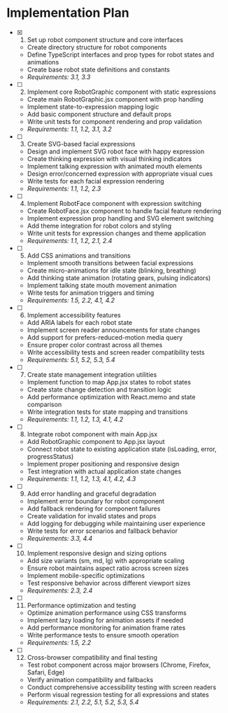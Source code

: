 # Implementation Plan

- [x] 1. Set up robot component structure and core interfaces
  - Create directory structure for robot components
  - Define TypeScript interfaces and prop types for robot states and animations
  - Create base robot state definitions and constants
  - _Requirements: 3.1, 3.3_

- [ ] 2. Implement core RobotGraphic component with static expressions
  - Create main RobotGraphic.jsx component with prop handling
  - Implement state-to-expression mapping logic
  - Add basic component structure and default props
  - Write unit tests for component rendering and prop validation
  - _Requirements: 1.1, 1.2, 3.1, 3.2_

- [ ] 3. Create SVG-based facial expressions
  - Design and implement SVG robot face with happy expression
  - Create thinking expression with visual thinking indicators
  - Implement talking expression with animated mouth elements
  - Design error/concerned expression with appropriate visual cues
  - Write tests for each facial expression rendering
  - _Requirements: 1.1, 1.2, 2.3_

- [ ] 4. Implement RobotFace component with expression switching
  - Create RobotFace.jsx component to handle facial feature rendering
  - Implement expression prop handling and SVG element switching
  - Add theme integration for robot colors and styling
  - Write unit tests for expression changes and theme application
  - _Requirements: 1.1, 1.2, 2.1, 2.4_

- [ ] 5. Add CSS animations and transitions
  - Implement smooth transitions between facial expressions
  - Create micro-animations for idle state (blinking, breathing)
  - Add thinking state animation (rotating gears, pulsing indicators)
  - Implement talking state mouth movement animation
  - Write tests for animation triggers and timing
  - _Requirements: 1.5, 2.2, 4.1, 4.2_

- [ ] 6. Implement accessibility features
  - Add ARIA labels for each robot state
  - Implement screen reader announcements for state changes
  - Add support for prefers-reduced-motion media query
  - Ensure proper color contrast across all themes
  - Write accessibility tests and screen reader compatibility tests
  - _Requirements: 5.1, 5.2, 5.3, 5.4_

- [ ] 7. Create state management integration utilities
  - Implement function to map App.jsx states to robot states
  - Create state change detection and transition logic
  - Add performance optimization with React.memo and state comparison
  - Write integration tests for state mapping and transitions
  - _Requirements: 1.1, 1.2, 1.3, 4.1, 4.2_

- [ ] 8. Integrate robot component with main App.jsx
  - Add RobotGraphic component to App.jsx layout
  - Connect robot state to existing application state (isLoading, error, progressStatus)
  - Implement proper positioning and responsive design
  - Test integration with actual application state changes
  - _Requirements: 1.1, 1.2, 1.3, 4.1, 4.2, 4.3_

- [ ] 9. Add error handling and graceful degradation
  - Implement error boundary for robot component
  - Add fallback rendering for component failures
  - Create validation for invalid states and props
  - Add logging for debugging while maintaining user experience
  - Write tests for error scenarios and fallback behavior
  - _Requirements: 3.3, 4.4_

- [ ] 10. Implement responsive design and sizing options
  - Add size variants (sm, md, lg) with appropriate scaling
  - Ensure robot maintains aspect ratio across screen sizes
  - Implement mobile-specific optimizations
  - Test responsive behavior across different viewport sizes
  - _Requirements: 2.3, 2.4_

- [ ] 11. Performance optimization and testing
  - Optimize animation performance using CSS transforms
  - Implement lazy loading for animation assets if needed
  - Add performance monitoring for animation frame rates
  - Write performance tests to ensure smooth operation
  - _Requirements: 1.5, 2.2_

- [ ] 12. Cross-browser compatibility and final testing
  - Test robot component across major browsers (Chrome, Firefox, Safari, Edge)
  - Verify animation compatibility and fallbacks
  - Conduct comprehensive accessibility testing with screen readers
  - Perform visual regression testing for all expressions and states
  - _Requirements: 2.1, 2.2, 5.1, 5.2, 5.3, 5.4_